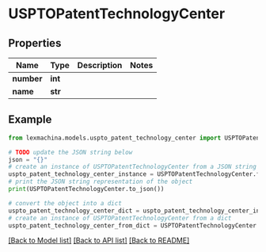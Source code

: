# USPTOPatentTechnologyCenter


## Properties

Name | Type | Description | Notes
------------ | ------------- | ------------- | -------------
**number** | **int** |  | 
**name** | **str** |  | 

## Example

```python
from lexmachina.models.uspto_patent_technology_center import USPTOPatentTechnologyCenter

# TODO update the JSON string below
json = "{}"
# create an instance of USPTOPatentTechnologyCenter from a JSON string
uspto_patent_technology_center_instance = USPTOPatentTechnologyCenter.from_json(json)
# print the JSON string representation of the object
print(USPTOPatentTechnologyCenter.to_json())

# convert the object into a dict
uspto_patent_technology_center_dict = uspto_patent_technology_center_instance.to_dict()
# create an instance of USPTOPatentTechnologyCenter from a dict
uspto_patent_technology_center_from_dict = USPTOPatentTechnologyCenter.from_dict(uspto_patent_technology_center_dict)
```
[[Back to Model list]](../README.md#documentation-for-models) [[Back to API list]](../README.md#documentation-for-api-endpoints) [[Back to README]](../README.md)


